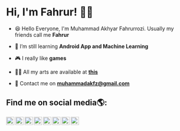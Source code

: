 # Hi, I'm Fahrur! 👨‍💻

- 😆 Hello Everyone, I'm Muhammad Akhyar Fahrurrozi. Usually my friends call me **Fahrur**

- 🌱 I’m still learning **Android App and Machine Learning**

- 🎮 I really like **games**

- 👨‍💻 All my arts are available at **[this](https://github.com/muhammadakfz)**

- 📩 Contact me on **muhammadakfz@gmail.com**

## Find me on social media🌎:


[<img align="left" alt="muhammadkafz | Instagram" width="22px" src="https://cdn-icons-png.flaticon.com/512/733/733558.png" />][instagram]
[<img align="left" alt="muhammadakfz | Twitter" width="22px" src="https://cdn-icons-png.flaticon.com/512/733/733579.png" />][twitter]
[<img align="left" alt="muhammadkafz | Facebook" width="22px" src="https://cdn-icons-png.flaticon.com/512/5968/5968764.png" />][facebook]
[<img align="left" alt="muhammadkafz | Facebook" width="22px" src="https://cdn-icons-png.flaticon.com/512/220/220224.png" />][sc]
[<img align="left" alt="muhammadkafz | Facebook" width="22px" src="https://cdn-icons-png.flaticon.com/512/220/220214.png" />][pin]
[<img align="left" alt="muhammadkafz | Facebook" width="22px" src="https://cdn-icons-png.flaticon.com/512/174/174857.png" />][linkedin]
[<img align="left" alt="muhammadkafz | Facebook" width="22px" src="https://cdn-icons-png.flaticon.com/512/5968/5968819.png" />][twitch]
[<img align="left" alt="muhammadkafz | Facebook" width="22px" src="https://cdn-icons-png.flaticon.com/512/5968/5968756.png" />][dc]

[twitter]: https://twitter.com/muhammadakfz
[instagram]: https://www.instagram.com/muhammadakfz
[facebook]: https://www.facebook.com/muhammadakfz
[github]: #
[linkedin]: https://www.linkedin.com/in/muhammad-akhyar-fahrurrozi-116bbb210/
[twitch]: https://www.twitch.tv/muhammadakfz_
[dc]: https://discord.gg/6UqvzgeV
[sc]: https://www.snapchat.com/add/muhammadakfz?sender_web_id=515a5f8d-37a2-4b18-a4ef-24b492287d98&device_type=desktop&is_copy_url=true
[pin]: https://id.pinterest.com/muhammadakfz/_saved/
